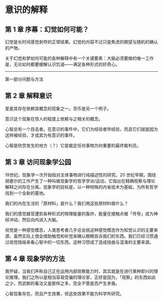 # 意识的解释

## 第 1 章 序幕：幻觉如何可能？

幻觉是长时间感觉剥夺的正常结果。幻觉的内容不过只是焦虑的期望与随机的确认的产物。

关于幻觉和梦如何可能的各种解释中有一个关键要素：大脑必须要做的唯一工作是，无论如何都要缓解认识饥渴——满足各种形式的好奇心。

---

第一部分问题与方法

## 第 2 章 解释意识
爱是其存在依赖其概念的现象之一。货币是另一个例子。

意识这个现象在惊人的程度上依赖与之相关的概念。

心智总有一个目击者。在意识的事件中，它们为经验者所经验，而且它们就是因为这样被经验，才成其为有意识的事件。

心智是欣赏发生的地方（？）它是裁定任何事物为何重要的最终裁判员。

## 第 3 章 访问现象学公园

19世纪，现象学一次开始指对主体事物进行纯描述性的研究。20 世纪早期，围绕胡塞尔的工作产生了一种叫做现象学的哲学学派/运动，它指出在精确观察与理论解释之间存在分离。现象学的目标是，以一种特殊的内省技术为基础，为所有哲学找到一个全新的基地。

我们的内在生活的「原材料」是什么？我们用这些原材料做什么？

我们的感觉器官遭到各种形式的物理能量的轰炸，能量在接触点被「传导」成为神经冲动，然后向内进入大脑。

视觉是一种感觉模态，人类思考者几乎总会挑这种感觉模态作为知觉认识的主要来源，虽然实际上很会借助触觉和听觉来确认眼睛告诉我们的东西。我们已经习惯通过视觉隐喻来看心智中的一切东西。这种习惯成了造成扭曲与混淆的主要来源。

## 第 4 章 现象学的方法

我怀疑，当我们声称自己正在运用内部观察能力时，其实就是在进行某种即兴的理论推理。我们之所以是相当容易受骗的理论家，正好是因为，「观察」的东西如此之少，而武断的看法又是那样之多，完全不管是否产生矛盾。

心智现象存在，而且产生效果，但这些效果不能为科学所研究。